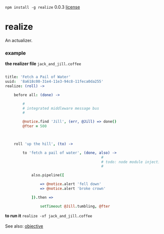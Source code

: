 `npm install -g realize` 0.0.3 [license](./license)

realize
=======

An actualizer. <br />

### example

**the realizer file** `jack_and_jill.coffee`

```coffee

title: 'Fetch a Pail of Water'
uuid:  '8a618c00-31e4-11e3-94c8-11feca0da255'
realize: (roll) -> 

    before all: (done) -> 

        #
        # integrated middleware message bus
        # 

        @notice.find 'Jill', (err, @Jill) => done()
        @fter = 500
        


    roll 'up the hill', (to) -> 

        to 'fetch a pail of water', (done, also) -> 
                                            #
                                            # todo: node module injection
                                            #

            also.pipeline([

                => @notice.alert 'fell down'
                => @notice.alert 'broke crown'

            ]).then => 

                setTimeout @Jill.tumbling, @fter


```

**to run it** `realize -xf jack_and_jill.coffee` <br />
<br />
See also: [objective](https://github.com/nomilous/objective)

